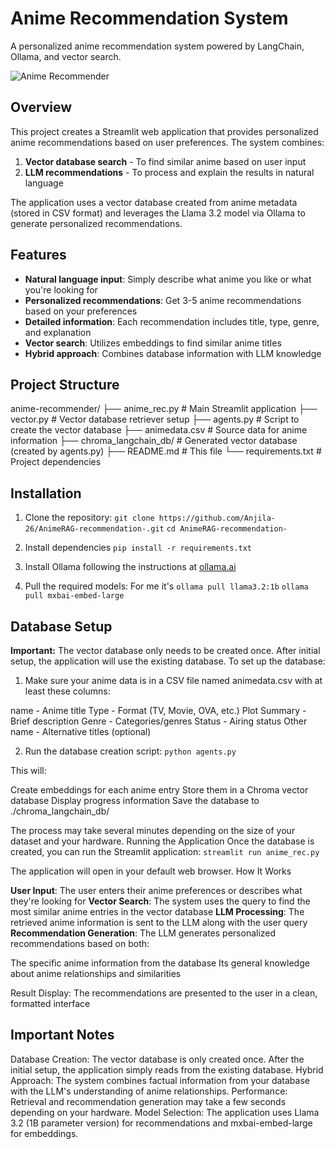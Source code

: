 # Anime Recommendation System

A personalized anime recommendation system powered by LangChain, Ollama, and vector search.

![Anime Recommender](https://github.com/username/anime-recommender/blob/main/screenshots/app_screenshot.png)

## Overview

This project creates a Streamlit web application that provides personalized anime recommendations based on user preferences. The system combines:

1. **Vector database search** - To find similar anime based on user input
2. **LLM recommendations** - To process and explain the results in natural language

The application uses a vector database created from anime metadata (stored in CSV format) and leverages the Llama 3.2 model via Ollama to generate personalized recommendations.

## Features

- **Natural language input**: Simply describe what anime you like or what you're looking for
- **Personalized recommendations**: Get 3-5 anime recommendations based on your preferences
- **Detailed information**: Each recommendation includes title, type, genre, and explanation
- **Vector search**: Utilizes embeddings to find similar anime titles
- **Hybrid approach**: Combines database information with LLM knowledge

## Project Structure
anime-recommender/
├── anime_rec.py          # Main Streamlit application
├── vector.py             # Vector database retriever setup
├── agents.py             # Script to create the vector database
├── animedata.csv         # Source data for anime information
├── chroma_langchain_db/  # Generated vector database (created by agents.py)
├── README.md             # This file
└── requirements.txt      # Project dependencies

## Installation

1. Clone the repository:
   `git clone https://github.com/Anjila-26/AnimeRAG-recommendation-.git`
   `cd AnimeRAG-recommendation-`

2. Install dependencies
`pip install -r requirements.txt`

3. Install Ollama following the instructions at [ollama.ai](https://ollama.com/)

4. Pull the required models:
For me it's
`ollama pull llama3.2:1b`
`ollama pull mxbai-embed-large`

## Database Setup
**Important:** The vector database only needs to be created once. After initial setup, the application will use the existing database.
To set up the database:

1. Make sure your anime data is in a CSV file named animedata.csv with at least these columns:

name - Anime title
Type - Format (TV, Movie, OVA, etc.)
Plot Summary - Brief description
Genre - Categories/genres
Status - Airing status
Other name - Alternative titles (optional)

2. Run the database creation script:
`python agents.py`

This will:

Create embeddings for each anime entry
Store them in a Chroma vector database
Display progress information
Save the database to ./chroma_langchain_db/

The process may take several minutes depending on the size of your dataset and your hardware.
Running the Application
Once the database is created, you can run the Streamlit application:
`streamlit run anime_rec.py`

The application will open in your default web browser.
How It Works

**User Input**: The user enters their anime preferences or describes what they're looking for
**Vector Search**: The system uses the query to find the most similar anime entries in the vector database
**LLM Processing**: The retrieved anime information is sent to the LLM along with the user query
**Recommendation Generation**: The LLM generates personalized recommendations based on both:

The specific anime information from the database
Its general knowledge about anime relationships and similarities


Result Display: The recommendations are presented to the user in a clean, formatted interface

## Important Notes

Database Creation: The vector database is only created once. After the initial setup, the application simply reads from the existing database.
Hybrid Approach: The system combines factual information from your database with the LLM's understanding of anime relationships.
Performance: Retrieval and recommendation generation may take a few seconds depending on your hardware.
Model Selection: The application uses Llama 3.2 (1B parameter version) for recommendations and mxbai-embed-large for embeddings.


